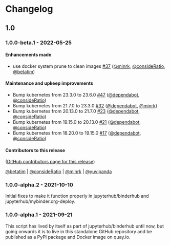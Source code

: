 # Changelog

## 1.0

### 1.0.0-beta.1 - 2022-05-25

#### Enhancements made

- use docker system prune to clean images [#37](https://github.com/jupyterhub/docker-image-cleaner/pull/37) ([@minrk](https://github.com/minrk), [@consideRatio](https://github.com/consideRatio), [@betatim](https://github.com/betatim))

#### Maintenance and upkeep improvements

- Bump kubernetes from 23.3.0 to 23.6.0 [#47](https://github.com/jupyterhub/docker-image-cleaner/pull/47) ([@dependabot](https://github.com/dependabot), [@consideRatio](https://github.com/consideRatio))
- Bump kubernetes from 21.7.0 to 23.3.0 [#32](https://github.com/jupyterhub/docker-image-cleaner/pull/32) ([@dependabot](https://github.com/dependabot), [@minrk](https://github.com/minrk))
- Bump kubernetes from 20.13.0 to 21.7.0 [#23](https://github.com/jupyterhub/docker-image-cleaner/pull/23) ([@dependabot](https://github.com/dependabot), [@consideRatio](https://github.com/consideRatio))
- Bump kubernetes from 19.15.0 to 20.13.0 [#21](https://github.com/jupyterhub/docker-image-cleaner/pull/21) ([@dependabot](https://github.com/dependabot), [@consideRatio](https://github.com/consideRatio))
- Bump kubernetes from 18.20.0 to 19.15.0 [#17](https://github.com/jupyterhub/docker-image-cleaner/pull/17) ([@dependabot](https://github.com/dependabot), [@consideRatio](https://github.com/consideRatio))

#### Contributors to this release

([GitHub contributors page for this release](https://github.com/jupyterhub/docker-image-cleaner/graphs/contributors?from=2021-10-10&to=2022-05-25&type=c))

[@betatim](https://github.com/search?q=repo%3Ajupyterhub%2Fdocker-image-cleaner+involves%3Abetatim+updated%3A2021-10-10..2022-05-25&type=Issues) | [@consideRatio](https://github.com/search?q=repo%3Ajupyterhub%2Fdocker-image-cleaner+involves%3AconsideRatio+updated%3A2021-10-10..2022-05-25&type=Issues) | [@minrk](https://github.com/search?q=repo%3Ajupyterhub%2Fdocker-image-cleaner+involves%3Aminrk+updated%3A2021-10-10..2022-05-25&type=Issues) | [@yuvipanda](https://github.com/search?q=repo%3Ajupyterhub%2Fdocker-image-cleaner+involves%3Ayuvipanda+updated%3A2021-10-10..2022-05-25&type=Issues)

### 1.0.0-alpha.2 - 2021-10-10

Initial fixes to make it function properly in jupyterhub/binderhub and jupyterhub/mybinder.org-deploy.

### 1.0.0-alpha.1 - 2021-09-21

This script has lived by itself as part of jupyterhub/binderhub until now, but
going onwards it is to live in this standalone GitHub repository and be
published as a PyPI package and Docker image on quay.io.
